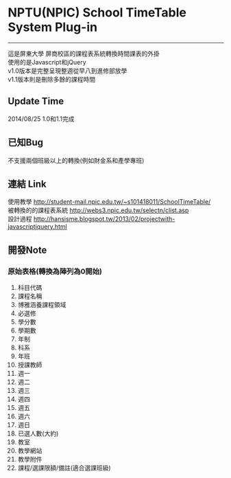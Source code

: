 # NPTU(NPIC) School TimeTable System Plug-in  
---
這是屏東大學 屏商校區的課程表系統轉換時間課表的外掛  
使用的是Javascript和jQuery  
v1.0版本是完整呈現整週從早八到進修部放學  
v1.1版本則是刪除多餘的課程時間  
## Update Time
2014/08/25 1.0和1.1完成  
## 已知Bug  
不支援兩個班級以上的轉換(例如財金系和產學專班)  
## 連結 Link  
使用教學 http://student-mail.npic.edu.tw/~s101418011/SchoolTimeTable/  
被轉換的的課程表系統 http://webs3.npic.edu.tw/selectn/clist.asp  
設計過程 http://hansisme.blogspot.tw/2013/02/projectwith-javascriptjquery.html  
## 開發Note
### 原始表格(轉換為陣列為0開始)
<ol>
	<li>科目代碼
	<li>課程名稱
	<li>博雅涵養課程領域
	<li>必選修
	<li>學分數
	<li>學期數
	<li>年制
	<li>科系
	<li>年班
	<li>授課教師
	<li>週一
	<li>週二
	<li>週三
	<li>週四
	<li>週五
	<li>週六
	<li>週日
	<li>已選人數(大約)
	<li>教室
	<li>教學網站
	<li>教學附件
	<li>課程/選課限額/備註(適合選課班級)
</ol>

